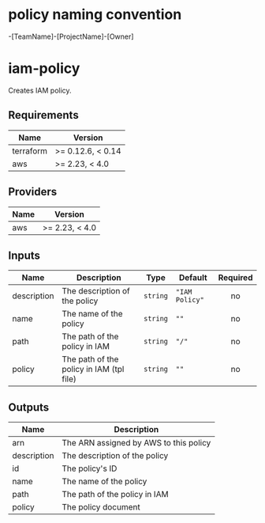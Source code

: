 # policy naming convention

<JIRAID>-[TeamName]-[ProjectName]-[Owner]

# iam-policy

Creates IAM policy.

<!-- BEGINNING OF PRE-COMMIT-TERRAFORM DOCS HOOK -->
## Requirements

| Name | Version |
|------|---------|
| terraform | >= 0.12.6, < 0.14 |
| aws | >= 2.23, < 4.0 |

## Providers

| Name | Version |
|------|---------|
| aws | >= 2.23, < 4.0 |

## Inputs

| Name | Description | Type | Default | Required |
|------|-------------|------|---------|:--------:|
| description | The description of the policy | `string` | `"IAM Policy"` | no |
| name | The name of the policy | `string` | `""` | no |
| path | The path of the policy in IAM | `string` | `"/"` | no |
| policy | The path of the policy in IAM (tpl file) | `string` | `""` | no |

## Outputs

| Name | Description |
|------|-------------|
| arn | The ARN assigned by AWS to this policy |
| description | The description of the policy |
| id | The policy's ID |
| name | The name of the policy |
| path | The path of the policy in IAM |
| policy | The policy document |

<!-- END OF PRE-COMMIT-TERRAFORM DOCS HOOK -->
